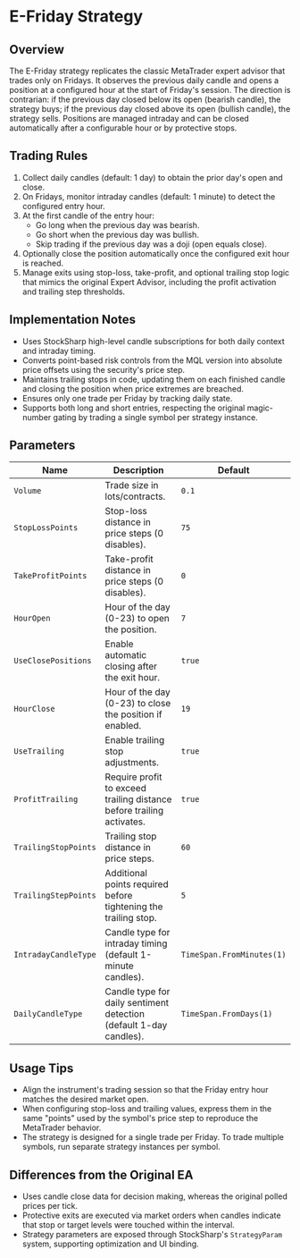 # E-Friday Strategy

## Overview
The E-Friday strategy replicates the classic MetaTrader expert advisor that trades only on Fridays. It observes the previous daily candle and opens a position at a configured hour at the start of Friday's session. The direction is contrarian: if the previous day closed below its open (bearish candle), the strategy buys; if the previous day closed above its open (bullish candle), the strategy sells. Positions are managed intraday and can be closed automatically after a configurable hour or by protective stops.

## Trading Rules
1. Collect daily candles (default: 1 day) to obtain the prior day's open and close.
2. On Fridays, monitor intraday candles (default: 1 minute) to detect the configured entry hour.
3. At the first candle of the entry hour:
   - Go long when the previous day was bearish.
   - Go short when the previous day was bullish.
   - Skip trading if the previous day was a doji (open equals close).
4. Optionally close the position automatically once the configured exit hour is reached.
5. Manage exits using stop-loss, take-profit, and optional trailing stop logic that mimics the original Expert Advisor, including the profit activation and trailing step thresholds.

## Implementation Notes
- Uses StockSharp high-level candle subscriptions for both daily context and intraday timing.
- Converts point-based risk controls from the MQL version into absolute price offsets using the security's price step.
- Maintains trailing stops in code, updating them on each finished candle and closing the position when price extremes are breached.
- Ensures only one trade per Friday by tracking daily state.
- Supports both long and short entries, respecting the original magic-number gating by trading a single symbol per strategy instance.

## Parameters
| Name | Description | Default |
| --- | --- | --- |
| `Volume` | Trade size in lots/contracts. | `0.1` |
| `StopLossPoints` | Stop-loss distance in price steps (0 disables). | `75` |
| `TakeProfitPoints` | Take-profit distance in price steps (0 disables). | `0` |
| `HourOpen` | Hour of the day (0-23) to open the position. | `7` |
| `UseClosePositions` | Enable automatic closing after the exit hour. | `true` |
| `HourClose` | Hour of the day (0-23) to close the position if enabled. | `19` |
| `UseTrailing` | Enable trailing stop adjustments. | `true` |
| `ProfitTrailing` | Require profit to exceed trailing distance before trailing activates. | `true` |
| `TrailingStopPoints` | Trailing stop distance in price steps. | `60` |
| `TrailingStepPoints` | Additional points required before tightening the trailing stop. | `5` |
| `IntradayCandleType` | Candle type for intraday timing (default 1-minute candles). | `TimeSpan.FromMinutes(1)` |
| `DailyCandleType` | Candle type for daily sentiment detection (default 1-day candles). | `TimeSpan.FromDays(1)` |

## Usage Tips
- Align the instrument's trading session so that the Friday entry hour matches the desired market open.
- When configuring stop-loss and trailing values, express them in the same "points" used by the symbol's price step to reproduce the MetaTrader behavior.
- The strategy is designed for a single trade per Friday. To trade multiple symbols, run separate strategy instances per symbol.

## Differences from the Original EA
- Uses candle close data for decision making, whereas the original polled prices per tick.
- Protective exits are executed via market orders when candles indicate that stop or target levels were touched within the interval.
- Strategy parameters are exposed through StockSharp's `StrategyParam` system, supporting optimization and UI binding.

